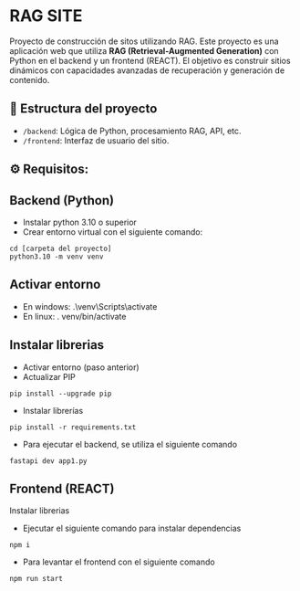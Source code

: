 # RAG SITE
Proyecto de construcción de sitos utilizando RAG.
Este proyecto es una aplicación web que utiliza **RAG (Retrieval-Augmented Generation)** con Python en el backend y un frontend (REACT). El objetivo es construir sitios dinámicos con capacidades avanzadas de recuperación y generación de contenido.

## 📁 Estructura del proyecto

- `/backend`: Lógica de Python, procesamiento RAG, API, etc.
- `/frontend`: Interfaz de usuario del sitio.

## ⚙️ Requisitos:
## Backend (Python)
- Instalar python 3.10 o superior
- Crear entorno virtual con el siguiente comando:

```
cd [carpeta del proyecto]
python3.10 -m venv venv
```

## Activar entorno
- En windows: .\venv\Scripts\activate
- En linux: . venv/bin/activate

## Instalar librerias
- Activar entorno (paso anterior)
- Actualizar PIP

```
pip install --upgrade pip
```

- Instalar librerías
```
pip install -r requirements.txt
```
- Para ejecutar el backend, se utiliza el siguiente comando
```
fastapi dev app1.py
```

## Frontend  (REACT)
Instalar librerias
- Ejecutar el siguiente comando para instalar dependencias

```
npm i
```
- Para levantar el frontend con el siguiente comando

```
npm run start
```



